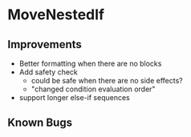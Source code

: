 # MoveNestedIf

## Improvements
* Better formatting when there are no blocks
* Add safety check
  * could be safe when there are no side effects?
  * "changed condition evaluation order"
* support longer else-if sequences

## Known Bugs
